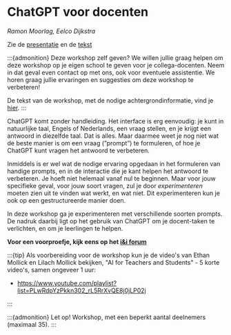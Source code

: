 # ChatGPT voor docenten

*Ramon Moorlag, Eelco Dijkstra*


Zie de [presentatie](../assets/chatten-met-docenten.pdf) en de [tekst](chatgpt-workshop)

:::{admonition} Deze workshop zelf geven?
We willen jullie graag helpen om deze workshop op je eigen school te geven
voor je collega-docenten.
Neem in dat geval even contact op met ons, ook voor eventuele assistentie.
We horen graag jullie ervaringen en suggesties om deze workshop te verbeteren!

De tekst van de workshop, met de nodige achtergrondinformatie, vind je
[hier](chatgpt-workshop).
:::


ChatGPT komt zonder handleiding. Het interface is erg eenvoudig: je kunt in
natuurlijke taal, Engels of Nederlands, een vraag stellen, en je krijgt een
antwoord in diezelfde taal. Dat is alles. Maar daarmee weet je nog niet wat de
beste manier is om een vraag (”prompt”) te formuleren, of hoe je ChatGPT kunt
vragen het antwoord te verbeteren.

Inmiddels is er wel wat de nodige ervaring opgedaan in het formuleren van
handige prompts, en in de interactie die je kant helpen het antwoord te
verbeteren. Je hoeft niet helemaal vanaf nul te beginnen. Maar voor jouw
specifieke geval, voor jouw soort vragen, zul je door *experimenteren* moeten
zien uit te vinden wat werkt, en wat niet. Dit experimenteren kun je ook op
een gestructureerde manier doen.

In deze workshop ga je experimenteren met verschillende soorten prompts.
De nadruk daarbij ligt op het gebruik van ChatGPT om je docent-taken te verlichten,
en om je leerlingen te helpen. 

**Voor een voorproefje, kijk eens op het 
[i&i forum](https://forum.ieni.org/c/ai-voor-onderwijs/25)**

:::{tip}
Als voorbereiding voor de workshop kun je de video's van Ethan Mollick en Lilach Mollick bekijken, 
"AI for Teachers and Students" - 5 korte video's, samen ongeveer 1 uur:

* https://www.youtube.com/playlist?list=PLwRdpYzPkkn302_rL5RrXvQE8j0jLP02j

:::

:::{admonition} Let op!
Workshop, met een beperkt aantal deelnemers (maximaal 35).
:::
